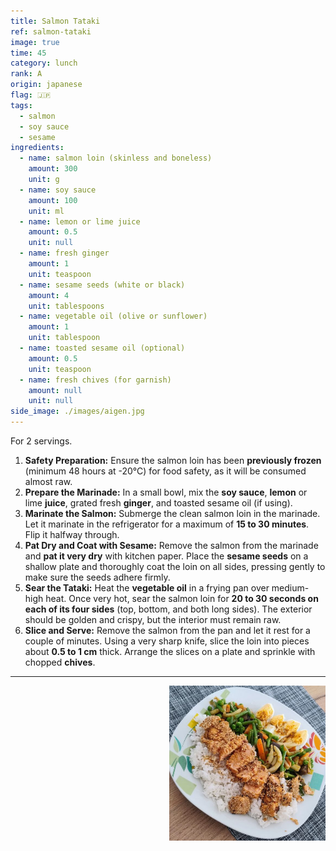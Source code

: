 ```yaml
---
title: Salmon Tataki
ref: salmon-tataki
image: true
time: 45
category: lunch
rank: A
origin: japanese
flag: 🇯🇵
tags:
  - salmon
  - soy sauce
  - sesame
ingredients:
  - name: salmon loin (skinless and boneless)
    amount: 300
    unit: g
  - name: soy sauce
    amount: 100
    unit: ml
  - name: lemon or lime juice
    amount: 0.5
    unit: null
  - name: fresh ginger
    amount: 1
    unit: teaspoon
  - name: sesame seeds (white or black)
    amount: 4
    unit: tablespoons
  - name: vegetable oil (olive or sunflower)
    amount: 1
    unit: tablespoon
  - name: toasted sesame oil (optional)
    amount: 0.5
    unit: teaspoon
  - name: fresh chives (for garnish)
    amount: null
    unit: null
side_image: ./images/aigen.jpg
---
```


For 2 servings.

1.  **Safety Preparation:** Ensure the salmon loin has been **previously frozen** (minimum 48 hours at -20°C) for food safety, as it will be consumed almost raw.
2.  **Prepare the Marinade:** In a small bowl, mix the **soy sauce**, **lemon** or lime **juice**, grated fresh **ginger**, and toasted sesame oil (if using).
3.  **Marinate the Salmon:** Submerge the clean salmon loin in the marinade. Let it marinate in the refrigerator for a maximum of **15 to 30 minutes**. Flip it halfway through.
4.  **Pat Dry and Coat with Sesame:** Remove the salmon from the marinade and **pat it very dry** with kitchen paper. Place the **sesame seeds** on a shallow plate and thoroughly coat the loin on all sides, pressing gently to make sure the seeds adhere firmly.
5.  **Sear the Tataki:** Heat the **vegetable oil** in a frying pan over medium-high heat. Once very hot, sear the salmon loin for **20 to 30 seconds on each of its four sides** (top, bottom, and both long sides). The exterior should be golden and crispy, but the interior must remain raw.
6.  **Slice and Serve:** Remove the salmon from the pan and let it rest for a couple of minutes. Using a very sharp knife, slice the loin into pieces about **0.5 to 1 cm** thick. Arrange the slices on a plate and sprinkle with chopped **chives**.

---

<img src="images/salmon_tataki.png" style="width:250px; float:right;"/>